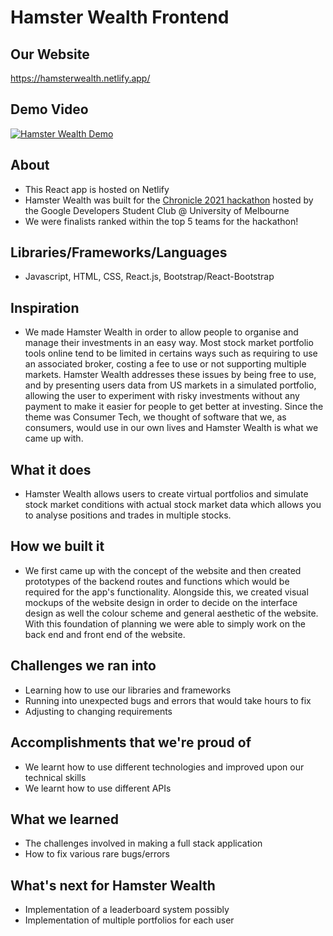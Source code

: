 # Hamster Wealth Frontend 
## Our Website
https://hamsterwealth.netlify.app/

## Demo Video
[![Hamster Wealth Demo](https://img.youtube.com/vi/zVAsgCCAMMs/0.jpg)](https://www.youtube.com/watch?v=zVAsgCCAMMs)

## About
- This React app is hosted on Netlify
- Hamster Wealth was built for the [Chronicle 2021 hackathon](http://chronicle2021.com/) hosted by the Google Developers Student Club @ University of Melbourne
- We were finalists ranked within the top 5 teams for the hackathon!

## Libraries/Frameworks/Languages
- Javascript, HTML, CSS, React.js, Bootstrap/React-Bootstrap

## Inspiration
- We made Hamster Wealth in order to allow people to organise and manage their investments in an easy way. Most stock market portfolio tools online tend to be limited in certains ways such as requiring to use an associated broker, costing a fee to use or not supporting multiple markets. Hamster Wealth addresses these issues by being free to use, and by presenting users data from US markets in a simulated portfolio, allowing the user to experiment with risky investments without any payment to make it easier for people to get better at investing. Since the theme was Consumer Tech, we thought of software that we, as consumers, would use in our own lives and Hamster Wealth is what we came up with.

## What it does
- Hamster Wealth allows users to create virtual portfolios and simulate stock market conditions with actual stock market data which allows you to analyse positions and trades in multiple stocks.

## How we built it
- We first came up with the concept of the website and then created prototypes of the backend routes and functions which would be required for the app's functionality. Alongside this, we created visual mockups of the website design in order to decide on the interface design as well the colour scheme and general aesthetic of the website. With this foundation of planning we were able to simply work on the back end and front end of the website.

## Challenges we ran into
- Learning how to use our libraries and frameworks
- Running into unexpected bugs and errors that would take hours to fix
- Adjusting to changing requirements

## Accomplishments that we're proud of
- We learnt how to use different technologies and improved upon our technical skills
- We learnt how to use different APIs 

## What we learned
- The challenges involved in making a full stack application
- How to fix various rare bugs/errors

## What's next for Hamster Wealth
- Implementation of a leaderboard system possibly
- Implementation of multiple portfolios for each user
